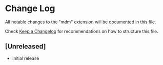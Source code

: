 # Change Log

All notable changes to the "mdm" extension will be documented in this file.

Check [Keep a Changelog](http://keepachangelog.com/) for recommendations on how to structure this file.

## [Unreleased]

- Initial release